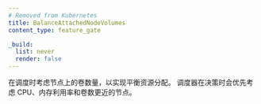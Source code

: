 ```yaml
---
# Removed from Kubernetes
title: BalanceAttachedNodeVolumes
content_type: feature_gate

_build:
  list: never
  render: false
---
```


<!--
Include volume count on node to be considered for
balanced resource allocation while scheduling. A node which has closer CPU,
memory utilization, and volume count is favored by the scheduler while making decisions.
-->
在调度时考虑节点上的卷数量，以实现平衡资源分配。
调度器在决策时会优先考虑 CPU、内存利用率和卷数更近的节点。
